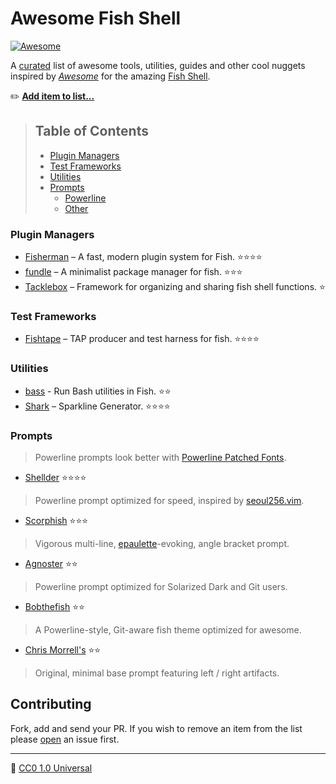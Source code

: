 # Awesome Fish Shell

[![Awesome][awesome-badge]][awesome-link]

A [curated](https://github.com/sindresorhus/awesome/blob/master/awesome.md#only-awesome-is-awesome) list of awesome tools, utilities, guides and other cool nuggets inspired by [_Awesome_](https://github.com/sindresorhus/awesome) for the amazing [Fish Shell][fish-shell].


:pencil2: [**Add item to list...**](https://github.com/bucaran/awesome-fish/fork)
> ## Table of Contents
> + [Plugin Managers](#plugin-managers)
> + [Test Frameworks](#test-frameworks)
> + [Utilities](#utilities)
> + [Prompts](#prompts)
>   + [Powerline](#powerline-prompts)
>   + [Other](#other-prompts)


### Plugin Managers

+ [Fisherman](https://github.com/fisherman/fisherman) – A fast, modern plugin system for Fish. :star::star::star::star: 
+ [fundle](https://github.com/tuvistavie/fundle) – A minimalist package manager for fish. :star::star::star:
+ [Tacklebox](https://github.com/justinmayer/tacklebox/) – Framework for organizing and sharing fish shell functions. :star:


### Test Frameworks

+ [Fishtape](https://github.com/fisherman/fishtape) – TAP producer and test harness for fish. :star::star::star::star:


### Utilities

+ [bass](https://github.com/edc/bass) - Run Bash utilities in Fish. :star::star:
+ [Shark](https://github.com/bucaran/shark) – Sparkline Generator. :star::star::star::star:


### Prompts

> Powerline prompts look better with [Powerline Patched Fonts](https://github.com/powerline/fonts).

+ [Shellder](https://github.com/simnalamburt/shellder) :star::star::star::star:
> Powerline prompt optimized for speed, inspired by [seoul256.vim](https://github.com/junegunn/seoul256.vim).

+ [Scorphish](https://github.com/oh-my-fish/theme-scorphish) :star::star::star:
> Vigorous multi-line, [epaulette](https://en.wikipedia.org/wiki/Epaulette)-evoking, angle bracket prompt.

+ [Agnoster](https://github.com/oh-my-fish/theme-agnoster) :star::star:
> Powerline prompt optimized for Solarized Dark and Git users.

+ [Bobthefish](https://github.com/oh-my-fish/theme-bobthefish) :star::star:
> A Powerline-style, Git-aware fish theme optimized for awesome.

+ [Chris Morrell's](https://github.com/oh-my-fish/theme-cmorrell.com) :star::star:
> Original, minimal base prompt featuring left / right artifacts.


## Contributing

Fork, add and send your PR. If you wish to remove an item from the list please [open][issues] an issue first.

<hr>

:tropical_fish: [CC0 1.0 Universal](LICENSE)


<!-- Other Links -->

[issues]: https://github.com/bucaran/awesome-fish/issues
[fish-shell]: https://github.com/fish-shell/fish-shell
[awesome-link]:https://github.com/sindresorhus/awesome
[awesome-badge]: https://cdn.rawgit.com/sindresorhus/awesome/d7305f38d29fed78fa85652e3a63e154dd8e8829/media/badge.svg
